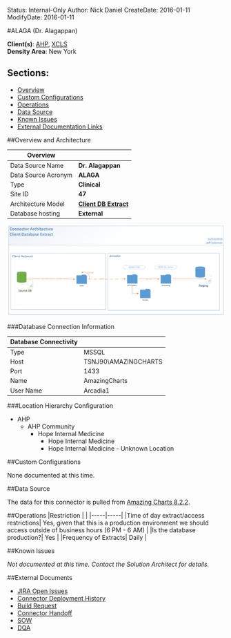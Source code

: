 Status: Internal-Only
Author: Nick Daniel
CreateDate: 2016-01-11
ModifyDate: 2016-01-11


#ALAGA (Dr. Alagappan)

**Client(s)**: [AHP](../AHP.md), [XCLS](../XCLS.md)  
**Density Area**: New York   

## Sections:
* [Overview](#overview-and-architecture)
* [Custom Configurations](#custom-configurations)
* [Operations](#operations)
* [Data Source](#data-source)
* [Known Issues](#known-issues)
* [External Documentation Links](#external-documents)

##Overview and Architecture

| Overview ||
|-----|-----|
| Data Source Name| **Dr. Alagappan** |
| Data Source Acronym| **ALAGA** |
| Type | **Clinical** |
| Site ID | **47** |
| Architecture Model | [**Client DB Extract**](../../Tech_Delivery/Standard-Implementations/Client-DB-Extract.md)|
| Database hosting | **External** |


<a href="../../../img/Connector-Client-DB-Extract.png">![](../../img/Connector-Client-DB-Extract.png)</a>

###Database Connection Information  

|Database Connectivity||
|-----|-----|
|Type|MSSQL|
|Host|TSNJ90\AMAZINGCHARTS|
|Port|1433|
|Name|AmazingCharts|
|User Name|Arcadia1|  


###Location Hierarchy Configuration

* AHP
    * AHP Community
        * Hope Internal Medicine
            * Hope Internal Medicine
            * Hope Internal Medicine - Unknown Location

##Custom Configurations

None documented at this time. 

##Data Source

The data for this connector is pulled from [Amazing Charts 8.2.2](../../Tech_Delivery/EHR-Documentation/Amazing-Charts.md).

##Operations
|Restriction | |
|-----|-----|
|Time of day extract/access restrictions| Yes, given that this is a production environment we should access outside of business hours (6 PM - 6 AM) |
|Is the database production?| Yes  |
|Frequency of Extracts| Daily  |

##Known Issues

*Not documented at this time. Contact the Solution Architect for details.*

##External Documents
- [JIRA Open Issues](https://jira.arcadiasolutions.com/issues/?jql=(labels%20%3D%20ALAGA%20or%20%22Data%20Source%20Acronym%22%20~%20ALAGA)%20and%20status%20!%3D%20Closed)
- [Connector Deployment History](https://github.com/arcadia/qdw/wiki/connector-version)
- [Build Request](https://arcadia.box.com/s/sfoza0ukqkzzzzc9dx0zatljp3ely257)
- [Connector Handoff](https://arcadia.box.com/s/gm7le6uuvd67l8k7ey6tijdiav2bax02)
- [SOW](https://arcadia.box.com/s/81vmvio34xf2brxqw8u7)
- [DQA](https://arcadia.box.com/s/sph32cmcm080mjn3cx4i61qhkdlmy0st)